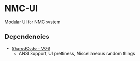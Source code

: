 # NMC-UI
Modular UI for NMC system

## Dependencies
 - [SharedCode - V0.6](https://github.com/abc123me/SharedCode/releases/download/V0.6/SharedCode.jar) 
    - ANSI Support, UI prettiness, Miscellaneous random things
